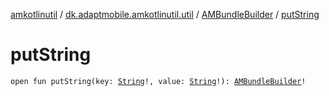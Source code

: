 [amkotlinutil](../../index.md) / [dk.adaptmobile.amkotlinutil.util](../index.md) / [AMBundleBuilder](index.md) / [putString](put-string.md)

# putString

`open fun putString(key: `[`String`](https://kotlinlang.org/api/latest/jvm/stdlib/kotlin/-string/index.html)`!, value: `[`String`](https://kotlinlang.org/api/latest/jvm/stdlib/kotlin/-string/index.html)`!): `[`AMBundleBuilder`](index.md)`!`